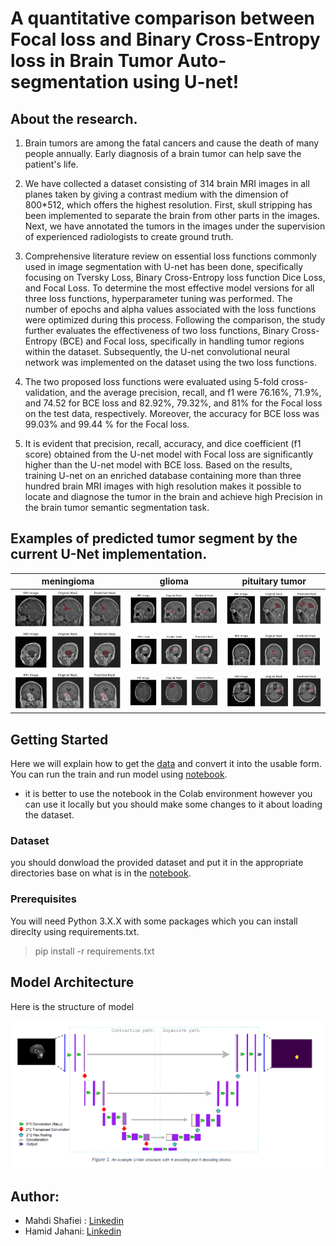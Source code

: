 # A quantitative comparison between Focal loss and Binary Cross-Entropy loss in Brain Tumor Auto-segmentation using U-net!

## About the research.
1. Brain tumors are among the fatal cancers and cause the death of many people annually. Early diagnosis of a brain tumor can help save the patient's life.

2. We have collected a dataset consisting of 314 brain MRI images in all planes taken by giving a contrast medium with the dimension of 800*512, which offers the highest resolution. First, skull stripping has been implemented to separate the brain from other parts in the images. Next, we have annotated the tumors in the images under the supervision of experienced radiologists to create ground truth. 

3. Comprehensive literature review on essential loss functions commonly used in image segmentation with U-net has been done, specifically focusing on Tversky Loss, Binary Cross-Entropy loss function Dice Loss, and Focal Loss. To determine the most effective model versions for all three loss functions, hyperparameter tuning was performed. The number of epochs and alpha values associated with the loss functions were optimized during this process. Following the comparison, the study further evaluates the effectiveness of two loss functions, Binary Cross-Entropy (BCE) and Focal loss, specifically in handling tumor regions within the dataset. Subsequently, the U-net convolutional neural network was implemented on the dataset using the two loss functions.

4. The two proposed loss functions were evaluated using 5-fold cross-validation, and the average precision, recall, and f1 were 76.16%, 71.9%, and 74.52 for BCE loss and 82.92%, 79.32%, and 81% for the Focal loss on the test data, respectively. Moreover, the accuracy for BCE loss was 99.03% and 99.44 % for the Focal loss.
5. It is evident that precision, recall, accuracy, and dice coefficient (f1 score) obtained from the U-net model with Focal loss are significantly higher than the U-net model with BCE loss. Based on the results, training U-net on an enriched database containing more than three hundred brain MRI images with high resolution makes it possible to locate and diagnose the tumor in the brain and achieve high Precision in the brain tumor semantic segmentation task.

## Examples of predicted tumor segment by the current U-Net implementation.
meningioma       	  | glioma		| 	pituitary tumor             
:-------------------------:|:-------------------------:|:------------------------:
![](samples/sample1.png)  |  ![](samples/sample2.png)		| ![](samples/sample3.png)
![](samples/sample4.png)  |  ![](samples/sample5.png)		| ![](samples/sample6.png) 
![](samples/sample7.png)  |  ![](samples/sample8.png)		| ![](samples/sample9.png) 

## Getting Started
Here we will explain how to get the [data](https://drive.google.com/drive/folders/13Odglap6pPoqptcc-JkKrAXRTf1RPdxQ?usp=sharing) and convert it into the usable form. You can run the train and run model using [notebook](https://github.com/mahdishafiei/Brain-Tomur-Semantic-segmentation/blob/main/Unet%20training%20and%20coefficients.ipynb).
* it is better to use the notebook in the Colab environment however you can use it locally but you should make some changes to it about loading the dataset.
### Dataset
you should donwload the provided dataset and put it in the appropriate directories base on what is in the [notebook](https://github.com/mahdishafiei/Brain-Tomur-Semantic-segmentation/blob/main/Unet%20training%20and%20coefficients.ipynb).
### Prerequisites
You will need Python 3.X.X with some packages which you can install direclty using requirements.txt.
> pip install -r requirements.txt
## Model Architecture
Here is the structure of model

![model](images/model.png)

## Author:
* Mahdi Shafiei : [Linkedin](https://www.linkedin.com/in/mahdi-shafiei-bb4a531b7/)
* Hamid Jahani: [Linkedin](https://www.linkedin.com/in/hamid-jahani/)